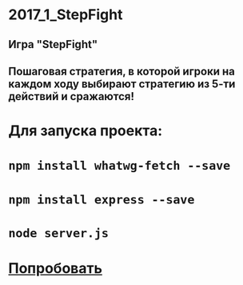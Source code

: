 # 2017_1_StepFight

## Игра "StepFight"

## Пошаговая стратегия, в которой игроки на каждом ходу выбирают стратегию из 5-ти действий и сражаются!

# Для запуска проекта: 
# `npm install whatwg-fetch --save`
# `npm install express --save`
# `node server.js`

# [Попробовать](https://tp-front-end-js-game.herokuapp.com)
